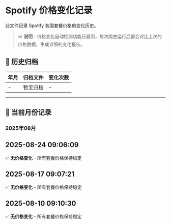 # Spotify 价格变化记录

此文件记录 Spotify 各国套餐价格的变化历史。

> 📊 **说明**：价格变化自动检测功能已启用，每次爬虫运行后都会对比上次的价格数据，生成详细的变化报告。

## 📁 历史归档

| 年月 | 归档文件 | 变化次数 |
|------|----------|----------|
| - | 暂无归档 | - |

---

## 📅 当前月份记录

### 2025年08月

## 2025-08-24 09:06:09

✅ **无价格变化** - 所有套餐价格保持稳定



## 2025-08-17 09:07:21

✅ **无价格变化** - 所有套餐价格保持稳定



## 2025-08-10 09:10:30

✅ **无价格变化** - 所有套餐价格保持稳定



